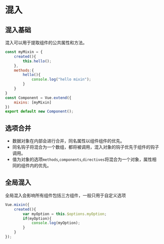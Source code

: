 # 混入
## 混入基础
混入可以用于提取组件的公共属性和方法。
```js
const myMixin = {
	created(){
		this.hello();
	},
	methods:{
		hello(){
			console.log("hello mixin");
		}
	}
}
const Component = Vue.extend({
	mixins: [myMixin]
})
export default new Component();
```
## 选项合并
* 数据对象在内部会进行合并，同名属性以组件组件的优先。
* 同名钩子将混合为一个数组，都将被调用，混入对象的钩子优先于组件的钩子调用。
* 值为对象的选项`methods`,`components`,`directives`将混合为一个对象，属性相同的组件内的优先。

## 全局混入
全局混入会影响所有组件包括三方组件，一般只用于自定义选项
```js
Vue.mixin({
	created(){
		var myOption = this.$options.myOption;
		if(myOption){
			console.log(myOption);
		}
	}
});
```
